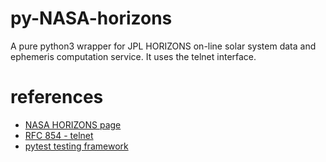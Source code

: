 py-NASA-horizons
================

A pure python3 wrapper for JPL HORIZONS on-line solar system data and ephemeris computation service.
It uses the telnet interface.


references
==========
* [NASA HORIZONS page](http://ssd.jpl.nasa.gov/?horizons)
* [RFC 854 - telnet](http://tools.ietf.org/html/rfc854.html)
* [pytest testing framework](http://www.pytest.org)